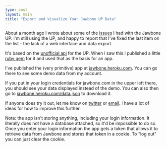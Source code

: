 ```yaml
---
type: post
layout: main
title: "Export and Visualize Your Jawbone UP Data"
---
```

About a month ago I wrote about some of the [issues][1] I had with the Jawbone UP. I'm still using the UP, and happy to report that I've fixed the last item on the list - the lack of a web interface and data export.

It's based on the [unofficial api][2] for the UP. When I saw this I published a little [ruby gem][3] for it and used that as the basis for an app.

I've published the (very primitive) app at [jawbone.heroku.com][4]. You can go there to see some demo data from my account. 

If you put in your login credentials for jawbone.com in the upper left there, you should see your data displayed instead of the demo. You can also then go to [jawbone.heroku.com/data.json][5] to download it.

If anyone does try it out, let me know on [twitter][6] or [email][7]. I have a lot of ideas for how to improve this further.

Note: the app isn't storing anything, including your login information. It literally does not have a database attached, so it'd be impossible to do so. Once you enter your login information the app gets a token that allows it to retrieve data from Jawbone and stores that token in a cookie. To "log out" you can just clear the cookie.

[1]: http://andybrett.com/bookmarks/77
[2]: http://eric-blue.com/projects/up-api/
[3]: https://github.com/andrewpbrett/jawbone-up-api
[4]: https://jawbone.heroku.com
[5]: https://jawbone.heroku.com/data.json
[6]: https://twitter.com/andrewpbrett
[7]: mailto:andy@andybrett.com